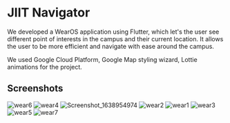 # JIIT Navigator

We developed a WearOS application using Flutter, which let's the user see different point of interests in the campus and their current location. It allows the user to be more efficient and navigate with ease around the campus.

We used Google Cloud Platform, Google Map styling wizard, Lottie animations for the project.

## Screenshots

![wear6](https://user-images.githubusercontent.com/70877885/183245522-f6db4091-6653-4958-ae39-d7cabf89a45c.png)
![wear4](https://user-images.githubusercontent.com/70877885/183245532-b54fdf8f-d305-487d-940a-24fa636d3240.png)
![Screenshot_1638954974](https://user-images.githubusercontent.com/70877885/183245224-26634b0d-1364-49e5-b95f-f682c8e288be.png)
![wear2](https://user-images.githubusercontent.com/70877885/183245358-8771e3a5-21c6-40d4-8015-9cdc2cb3f59f.png)
![wear1](https://user-images.githubusercontent.com/70877885/183245378-01fc6f23-4f59-4b15-9727-9836e43851de.gif)
![wear3](https://user-images.githubusercontent.com/70877885/183245384-259134eb-45c3-4b8c-a5f6-5e98250cb074.png)
![wear5](https://user-images.githubusercontent.com/70877885/183245511-1cbe7b1f-ba34-4189-8961-a443394dbc85.gif)
![wear7](https://user-images.githubusercontent.com/70877885/183245516-8239dfd6-f782-4b3d-8509-ac814a40604c.jpg)




<!-- A new ![Uploading wear1.gif…]()
Flutter project.

## Getting Started

This project is a starting point for a Flutter application.

A few resources to get you started if this is your first Flutter project:

- [Lab: Write your first Flutter app](https://flutter.dev/docs/get-started/codelab)
- [Cookbook: Useful Flutter samples](https://flutter.dev/docs/cookbook)

For help getting started with Flutter, view our
[online documentation](https://flutter.dev/docs), which offers tutorials,
samples, guidance on mobile development, and a full API reference. -->
